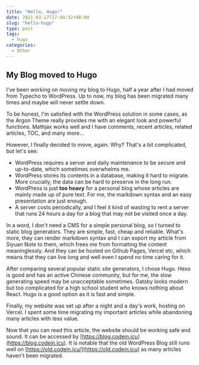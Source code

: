 ```yaml
---
title: "Hello, Hugo!"
date: 2021-03-27T17:04:52+08:00
slug: "hello-hugo"
type: post
tags:
  - hugo
categories:
  - Other
---
```


## My Blog moved to Hugo

I've been working on moving my blog to Hugo, half a year after I had moved from Typecho to WordPress. Up to now, my blog has been migrated many times and maybe will never settle down.

To be honest, I'm satisfied with the WordPress solution in some cases, as the Argon Theme really provides me with an elegant look and powerful functions. Mathjax works well and I have comments, recent articles, related articles, TOC, and many more...

However, I finally decided to move, again. Why? That's a bit complicated, but let's see:

- WordPress requires a server and daily maintenance to be secure and up-to-date, which sometimes overwhelms me.
- WordPress stores its contents in a database, making it hard to migrate. More crucially, the data can be hard to preserve in the long run.
- WordPress is just **too heavy** for a personal blog whose articles are mainly made up of pure text. For me, the markdown syntax and an easy presentation are just enough.
- A server costs periodically, and I feel it kind of wasting to rent a server that runs 24 hours a day for a blog that may not be visited once a day.

In a word, I don't need a CMS for a simple personal blog, so I turned to static blog generators. They are simple, fast, cheap and reliable. What's more, they can render markdown syntax and I can export my article from Siyuan Note to them, which frees me from formatting the content meaninglessly. And they can be hosted on Github Pages, Vercel etc, which means that they can live long and well even I spend no time caring for it.

After comparing several popular static site generators, I chose Hugo. Hexo is good and has an active Chinese community, but for me, the slow generating speed may be unacceptable sometimes. Gatsby looks modern but too complicated for a high school student who knows nothing about React. Hugo is a good option as it is fast and simple.

Finally, my website was set up after a night and a day's work, hosting on Vercel. I spent some time migrating my important articles while abandoning many articles with less value.

Now that you can read this article, the website should be working safe and sound.  It can be accessed by [https://blog.codein.icu](https://blog.codein.icu). It is notable that the old WordPress Blog still runs well on [https://old.codein.icu/](https://old.codein.icu) as many articles haven't been migrated.